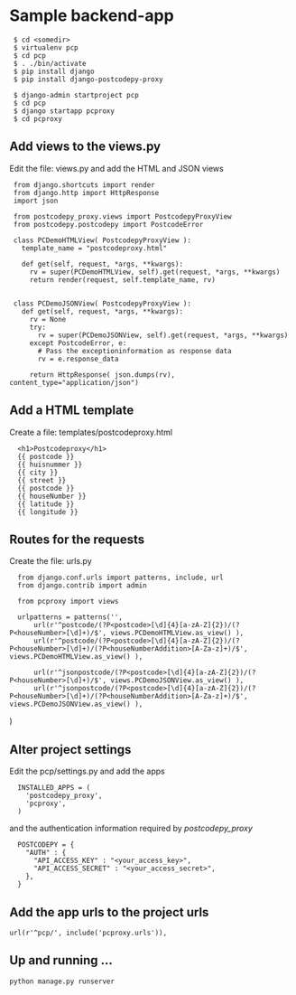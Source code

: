 Sample backend-app
=====================

     $ cd <somedir>
     $ virtualenv pcp
     $ cd pcp
     $ . ./bin/activate
     $ pip install django
     $ pip install django-postcodepy-proxy

     $ django-admin startproject pcp
     $ cd pcp
     $ django startapp pcproxy
     $ cd pcproxy

Add views to the views.py
--------------------------

Edit the file: views.py and add the HTML and JSON views

     from django.shortcuts import render
     from django.http import HttpResponse
     import json

     from postcodepy_proxy.views import PostcodepyProxyView
     from postcodepy.postcodepy import PostcodeError

     class PCDemoHTMLView( PostcodepyProxyView ):
       template_name = "postcodeproxy.html"

       def get(self, request, *args, **kwargs):
         rv = super(PCDemoHTMLView, self).get(request, *args, **kwargs)
         return render(request, self.template_name, rv)


     class PCDemoJSONView( PostcodepyProxyView ):
       def get(self, request, *args, **kwargs):
         rv = None
         try:
           rv = super(PCDemoJSONView, self).get(request, *args, **kwargs)
         except PostcodeError, e:
           # Pass the exceptioninformation as response data
           rv = e.response_data

         return HttpResponse( json.dumps(rv), content_type="application/json")


Add a HTML template
----------------------

Create a file: templates/postcodeproxy.html

      <h1>Postcodeproxy</h1>
      {{ postcode }}
      {{ huisnummer }}
      {{ city }}
      {{ street }}
      {{ postcode }}
      {{ houseNumber }}
      {{ latitude }}
      {{ longitude }}

Routes for the requests
-----------------------

Create the file: urls.py

      from django.conf.urls import patterns, include, url
      from django.contrib import admin

      from pcproxy import views

      urlpatterns = patterns('',
          url(r'^postcode/(?P<postcode>[\d]{4}[a-zA-Z]{2})/(?P<houseNumber>[\d]+)/$', views.PCDemoHTMLView.as_view() ),
          url(r'^postcode/(?P<postcode>[\d]{4}[a-zA-Z]{2})/(?P<houseNumber>[\d]+)/(?P<houseNumberAddition>[A-Za-z]+)/$', views.PCDemoHTMLView.as_view() ),
      
          url(r'^jsonpostcode/(?P<postcode>[\d]{4}[a-zA-Z]{2})/(?P<houseNumber>[\d]+)/$', views.PCDemoJSONView.as_view() ),
          url(r'^jsonpostcode/(?P<postcode>[\d]{4}[a-zA-Z]{2})/(?P<houseNumber>[\d]+)/(?P<houseNumberAddition>[A-Za-z]+)/$', views.PCDemoJSONView.as_view() ),
)


Alter project settings
-------------------------

Edit the pcp/settings.py and add the apps

      INSTALLED_APPS = (
        'postcodepy_proxy',
        'pcproxy',
      )

and the authentication information required by *postcodepy_proxy*

      POSTCODEPY = {
        "AUTH" : {
          "API_ACCESS_KEY" : "<your_access_key>",
          "API_ACCESS_SECRET" : "<your_access_secret>",
        },
      }

Add the app urls to the project urls
------------------------------------

    url(r'^pcp/', include('pcproxy.urls')),

Up and running ...
-------------------

    python manage.py runserver
